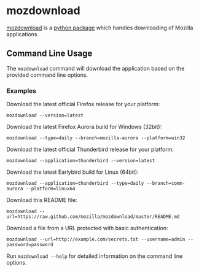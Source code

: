 # mozdownload

[mozdownload](https://github.com/mozilla/mozdownload)
is a [python package](http://pypi.python.org/pypi/mozdownload)
which handles downloading of Mozilla applications.

## Command Line Usage

The `mozdownload` command will download the application based on the provided
command line options.

### Examples

Download the latest official Firefox release for your platform:

    mozdownload --version=latest

Download the latest Firefox Aurora build for Windows (32bit):

    mozdownload --type=daily --branch=mozilla-aurora --platform=win32

Download the latest official Thunderbird release for your platform: 

    mozdownload --application=thunderbird --version=latest

Download the latest Earlybird build for Linux (64bit): 

    mozdownload --application=thunderbird --type=daily --branch=comm-aurora --platform=linux64

Download this README file: 

    mozdownload --url=https://raw.github.com/mozilla/mozdownload/master/README.md

Download a file from a URL protected with basic authentication: 

    mozdownload --url=http://example.com/secrets.txt --username=admin --password=password

Run `mozdownload --help` for detailed information on the command line options.
